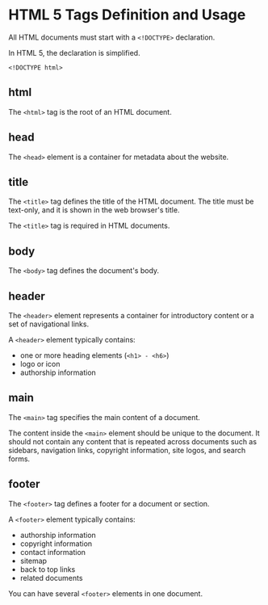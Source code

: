 # HTML 5 Tags Definition and Usage
All HTML documents must start with a ``<!DOCTYPE>`` declaration.

In HTML 5, the declaration is simplified.
```
<!DOCTYPE html>
```

## html

The ``<html>`` tag is the root of an HTML document.

## head

The ``<head>`` element is a container for metadata about the website.

## title

The ``<title>`` tag defines the title of the HTML document. The title must be text-only, and it is shown in the web browser's title.

The ``<title>`` tag is required in HTML documents.

## body

The ``<body>`` tag defines the document's body.

## header

The ``<header>`` element represents a container for introductory content or a set of navigational links.

A ``<header>`` element typically contains:

- one or more heading elements (``<h1> - <h6>``)
- logo or icon
- authorship information

## main

The ``<main>`` tag specifies the main content of a document.

The content inside the ``<main>`` element should be unique to the document. It should not contain any content that is repeated across documents such as sidebars, navigation links, copyright information, site logos, and search forms.

## footer

The ``<footer>`` tag defines a footer for a document or section.

A ``<footer>`` element typically contains:

- authorship information
- copyright information
- contact information
- sitemap
- back to top links
- related documents

You can have several ``<footer>`` elements in one document.
